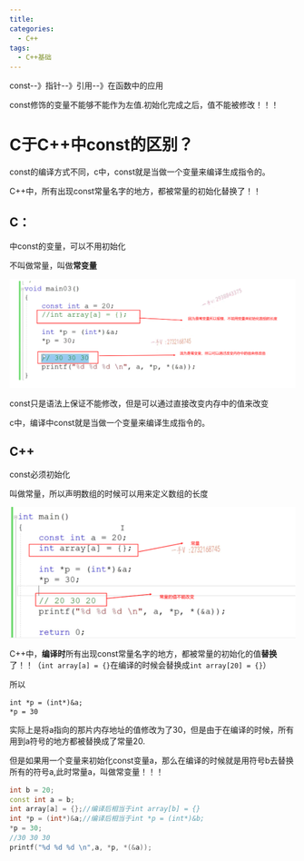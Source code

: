 ```yaml
---
title: 
categories:
  - C++
tags:
  - C++基础
---
```


const--》指针--》引用--》在函数中的应用

const修饰的变量不能够不能作为左值.初始化完成之后，值不能被修改！！！

# C于C++中const的区别？

const的编译方式不同，c中，const就是当做一个变量来编译生成指令的。

C++中，所有出现const常量名字的地方，都被常量的初始化替换了！！

## C：
中const的变量，可以不用初始化

不叫做常量，叫做**常变量**

![image-20230816222358668](../../assets/C_images/04全面掌握const的用法.assets/image-20230816222358668.png)

 const只是语法上保证不能修改，但是可以通过直接改变内存中的值来改变

c中，编译中const就是当做一个变量来编译生成指令的。

## C++

const必须初始化

叫做常量，所以声明数组的时候可以用来定义数组的长度

![image-20230816222409508](../../assets/C_images/04全面掌握const的用法.assets/image-20230816222409508.png)

C++中，**编译时**所有出现const常量名字的地方，都被常量的初始化的值**替换**了！！（`int array[a] = {}`在编译的时候会替换成`int array[20] = {}`）

所以

```
int *p = (int*)&a;
*p = 30
```

实际上是将a指向的那片内存地址的值修改为了30，但是由于在编译的时候，所有用到a符号的地方都被替换成了常量20.

但是如果用一个变量来初始化const变量a，那么在编译的时候就是用符号b去替换所有的符号a,此时常量a，叫做常变量！！！

```c++
int b = 20;
const int a = b;
int array[a] = {};//编译后相当于int array[b] = {}
int *p = (int*)&a;//编译后相当于int *p = (int*)&b;
*p = 30;
//30 30 30
printf("%d %d %d \n",a, *p, *(&a));
```

